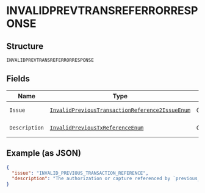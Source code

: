 
# INVALIDPREVTRANSREFERRORRESPONSE

## Structure

`INVALIDPREVTRANSREFERRORRESPONSE`

## Fields

| Name | Type | Tags | Description | Getter | Setter |
|  --- | --- | --- | --- | --- | --- |
| `Issue` | [`InvalidPreviousTransactionReference2IssueEnum`](../../doc/models/invalid-previous-transaction-reference-2-issue-enum.md) | Optional | - | InvalidPreviousTransactionReference2IssueEnum getIssue() | setIssue(InvalidPreviousTransactionReference2IssueEnum issue) |
| `Description` | [`InvalidPreviousTxReferenceEnum`](../../doc/models/invalid-previous-tx-reference-enum.md) | Optional | - | InvalidPreviousTxReferenceEnum getDescription() | setDescription(InvalidPreviousTxReferenceEnum description) |

## Example (as JSON)

```json
{
  "issue": "INVALID_PREVIOUS_TRANSACTION_REFERENCE",
  "description": "The authorization or capture referenced by `previous_transaction_reference` is not valid. This could be either because the previous_transaction_reference is not found or doesn't belong to the payee. Please use a valid `previous_transaction_reference`."
}
```

